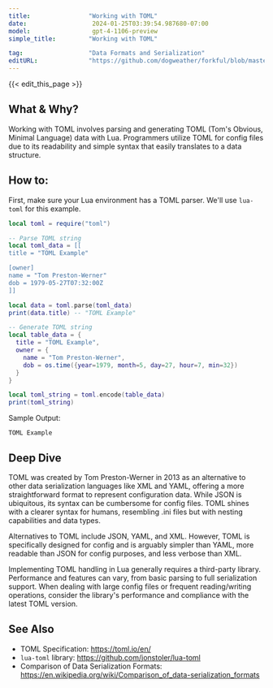 ```yaml
---
title:                "Working with TOML"
date:                  2024-01-25T03:39:54.987680-07:00
model:                 gpt-4-1106-preview
simple_title:         "Working with TOML"

tag:                  "Data Formats and Serialization"
editURL:              "https://github.com/dogweather/forkful/blob/master/content/en/lua/working-with-toml.md"
---
```


{{< edit_this_page >}}

## What & Why?
Working with TOML involves parsing and generating TOML (Tom's Obvious, Minimal Language) data with Lua. Programmers utilize TOML for config files due to its readability and simple syntax that easily translates to a data structure.

## How to:
First, make sure your Lua environment has a TOML parser. We'll use `lua-toml` for this example.

```Lua
local toml = require("toml")

-- Parse TOML string
local toml_data = [[
title = "TOML Example"

[owner]
name = "Tom Preston-Werner"
dob = 1979-05-27T07:32:00Z
]]

local data = toml.parse(toml_data)
print(data.title) -- "TOML Example"

-- Generate TOML string
local table_data = {
  title = "TOML Example",
  owner = {
    name = "Tom Preston-Werner",
    dob = os.time({year=1979, month=5, day=27, hour=7, min=32})
  }
}

local toml_string = toml.encode(table_data)
print(toml_string)
```

Sample Output:
```
TOML Example
```

## Deep Dive
TOML was created by Tom Preston-Werner in 2013 as an alternative to other data serialization languages like XML and YAML, offering a more straightforward format to represent configuration data. While JSON is ubiquitous, its syntax can be cumbersome for config files. TOML shines with a clearer syntax for humans, resembling .ini files but with nesting capabilities and data types.

Alternatives to TOML include JSON, YAML, and XML. However, TOML is specifically designed for config and is arguably simpler than YAML, more readable than JSON for config purposes, and less verbose than XML.

Implementing TOML handling in Lua generally requires a third-party library. Performance and features can vary, from basic parsing to full serialization support. When dealing with large config files or frequent reading/writing operations, consider the library's performance and compliance with the latest TOML version.

## See Also
- TOML Specification: https://toml.io/en/
- `lua-toml` library: https://github.com/jonstoler/lua-toml
- Comparison of Data Serialization Formats: https://en.wikipedia.org/wiki/Comparison_of_data-serialization_formats
